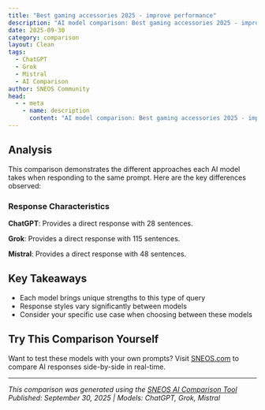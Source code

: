 ```yaml
---
title: "Best gaming accessories 2025 - improve performance"
description: "AI model comparison: Best gaming accessories 2025 - improve performance..."
date: 2025-09-30
category: comparison
layout: Clean
tags:
  - ChatGPT
  - Grok
  - Mistral
  - AI Comparison
author: SNEOS Community
head:
  - - meta
    - name: description
      content: "AI model comparison: Best gaming accessories 2025 - improve performance..."
---
```


<ChatComparison
  title="Best gaming accessories 2025 - improve performance"
  prompt="Best gaming accessories 2025 - improve performance"
  :responses='{"ChatGPT": "Certainly! Here are some of the best gaming accessories in 2025 that can help improve your gaming performance:\n\n### 1. High-Precision Gaming Mouse\n- **Recommended Models:** Logitech G Pro X Superlight 2, Razer Viper V2 Pro\n- **Why:** Lightweight, high DPI sensors (up to 30,000\u002B), low latency, and customizable buttons enhance aiming accuracy and response time.\n\n### 2. Mechanical Gaming Keyboard\n- **Recommended Models:** Corsair K100 RGB, SteelSeries Apex Pro\n- **Why:** Faster key actuation, customizable RGB lighting for visual cues, durable switches, and anti-ghosting help with faster input and comfort.\n\n### 3. Gaming Headset with Surround Sound\n- **Recommended Models:** SteelSeries Arctis Nova Pro Wireless, Astro A50 Gen 5\n- **Why:** High-quality positional audio improves spatial awareness; low latency wireless options reduce lag; comfortable for long sessions.\n\n### 4. Ultra-Wide/High Refresh Rate Monitor\n- **Recommended Models:** LG UltraGear 34GP950G-B (Ultrawide, 160Hz), ASUS ROG Swift PG259QN (360Hz)\n- **Why:** High refresh rates (240Hz\u002B) and low response times (1ms) reduce motion blur and input lag, giving smoother gameplay and better reaction time.\n\n### 5. Gaming Controller with Customizable Buttons\n- **Recommended Models:** Xbox Elite Series 2, SCUF Reflex Pro\n- **Why:** Extra paddles and remappable buttons help execute complex commands faster, improving competitive edge especially on consoles or PC.\n\n### 6. Gaming Chair with Ergonomic Support\n- **Recommended Models:** Secretlab Titan 2023, Herman Miller x Logitech G\n- **Why:** Proper posture support reduces fatigue during long gaming sessions, helping maintain focus and performance.\n\n### 7. External SSD for Faster Load Times\n- **Recommended Models:** Samsung T7 Shield, WD Black P50 Game Drive SSD\n- **Why:** High-speed SSDs reduce game load times and texture streaming delays, ensuring smoother gaming experiences.\n\n### 8. Mouse Bungee \u0026 Desk Mat\n- **Why:** A mouse bungee prevents cable drag, ensuring precise mouse movements. A large, smooth desk mat allows better tracking.\n\n### 9. Streaming \u0026 Capture Equipment (If Streaming)\n- **Recommended Models:** Elgato Stream Deck MK.2, Razer Ripsaw HD\n- **Why:** Streamline your broadcast controls and enhance streaming quality without performance loss.\n\n### Tips for Performance Enhancement:\n- Keep drivers and firmware updated.\n- Adjust in-game settings tailored to your hardware.\n- Use quality internet hardware (e.g., gaming routers) for low ping.\n- Customize accessories settings such as DPI, key bindings, and sound profiles.\n\nIf you want recommendations tailored to a specific platform (PC, console) or game genre, let me know!", "Grok": "While it\u2019s impossible to predict the exact \u0022best\u0022 gaming accessories for 2025 with certainty, I can provide a list of likely top-tier gaming accessories based on current trends, emerging technologies, and the trajectory of gaming hardware development. These accessories are expected to improve performance, enhance immersion, and provide competitive advantages for gamers across platforms (PC, console, and mobile). I\u2019ll also focus on categories like input devices, audio, displays, and ergonomics, as these are pivotal for performance.\n\n### 1. Next-Gen Gaming Keyboards (Mechanical/Optical-Hybrid)\n - **Why It Improves Performance**: Keyboards with faster actuation speeds and customizable key responses allow for quicker inputs and reduced latency, critical for competitive gaming.\n - **Expected Features for 2025**:\n - **Optical-Mechanical Switches**: Combining the speed of optical switches (like Razer\u2019s Opto-Mechanical or Logitech\u2019s Lightforce) with the tactile feedback of mechanical switches for sub-1ms actuation.\n - **AI-Driven Key Mapping**: Software that adapts key bindings based on in-game behavior using machine learning.\n - **Modular Designs**: Hot-swappable switches and customizable layouts for different game genres (e.g., FPS vs. MMO).\n - **Potential Brands**: Razer, Logitech G, Corsair, SteelSeries.\n - **Example Prediction**: Razer Huntsman V4 Pro with 0.2ms optical switches and per-key RGB sync for muscle memory training.\n\n **Performance Impact**: Faster reaction times (crucial in FPS games like Valorant or CS2) and personalized setups reduce input errors.\n\n---\n\n### 2. Ultra-Lightweight Gaming Mice with Advanced Sensors\n - **Why It Improves Performance**: A lightweight mouse with a cutting-edge sensor offers precise tracking and reduces hand fatigue during long sessions.\n - **Expected Features for 2025**:\n - **Sub-50g Weight**: Using advanced materials like magnesium alloy or carbon fiber (e.g., Finalmouse or Logitech G Pro X Superlight successors).\n - **48,000\u002B DPI Sensors**: Next-gen sensors (like PixArt\u2019s PAW3950) for hyper-accurate tracking on any surface, even glass.\n - **Wireless Latency Below 0.5ms**: Utilizing 8KHz polling rates for wired-like responsiveness (e.g., Razer\u2019s HyperPolling Wireless).\n - **Adaptive DPI Switching**: AI adjusts sensitivity based on game context (e.g., sniping vs. fast-paced movement).\n - **Potential Brands**: Logitech, Razer, SteelSeries, Finalmouse.\n - **Example Prediction**: Logitech G Pro X Superlight 2 with a 50,000 DPI sensor and sub-45g design.\n\n **Performance Impact**: Higher precision and quicker flicks in shooters or fast-paced games, with reduced strain for marathon sessions.\n\n---\n\n### 3. High-Refresh-Rate Monitors with Mini-LED or OLED\n - **Why It Improves Performance**: Higher refresh rates and lower response times reduce input lag and screen tearing, giving a competitive edge.\n - **Expected Features for 2025**:\n - **540Hz Refresh Rates**: Building on current 360Hz/480Hz monitors for esports (e.g., ASUS ROG Swift Pro).\n - **Mini-LED or QD-OLED Panels**: Better contrast, deeper blacks, and HDR for improved visibility in dark game areas.\n - **1ms or Sub-1ms Response Times**: Near-instant pixel response to eliminate ghosting.\n - **AI-Enhanced Motion Clarity**: Features like NVIDIA Reflex integration to minimize latency further.\n - **Potential Brands**: ASUS, LG, Samsung, Alienware.\n - **Example Prediction**: ASUS ROG Swift Pro PG27AQDP (successor) with 540Hz QD-OLED and built-in latency analyzer.\n\n **Performance Impact**: Smoother visuals and faster reaction to on-screen actions, especially in competitive titles like Overwatch 2 or Apex Legends.\n\n---\n\n### 4. Low-Latency Wireless Gaming Headsets\n - **Why It Improves Performance**: Audio cues are critical in games for spatial awareness (e.g., footsteps in battle royales). Low-latency headsets ensure real-time sound without wires.\n - **Expected Features for 2025**:\n - **Sub-10ms Latency**: Using proprietary 2.4GHz tech or advanced Bluetooth 5.3/LE Audio.\n - **Spatial Audio with Head Tracking**: Dynamic 3D sound that adjusts based on head movement (e.g., Sony INZONE or SteelSeries advancements).\n - **AI Noise Cancellation**: Filters out background noise for clearer team communication.\n - **Customizable EQ Profiles**: Per-game audio tuning via apps for hearing specific in-game sounds like explosions or whispers.\n - **Potential Brands**: SteelSeries, HyperX, Sony, Turtle Beach.\n - **Example Prediction**: SteelSeries Arctis Nova Pro Wireless 2 with sub-8ms latency and gyroscopic head tracking.\n\n **Performance Impact**: Better situational awareness and communication, key for team-based or tactical games.\n\n---\n\n### 5. Customizable Controller Pads with Hall Effect Sticks\n - **Why It Improves Performance**: Controllers with precise, durable analog sticks and customizable layouts improve accuracy and comfort for console or PC gamers.\n - **Expected Features for 2025**:\n - **Hall Effect Sticks**: Magnetic sensors to eliminate stick drift (seen in GuliKit and future DualSense Edge updates).\n - **Modular Designs**: Swappable thumbsticks, D-pads, and back paddles for tailored control (e.g., SCUF or Xbox Elite).\n - **Haptic Feedback 2.0**: More granular vibrations for enhanced immersion and feedback during gameplay.\n - **Low-Latency Wireless**: Matching wired performance with sub-2ms input delay.\n - **Potential Brands**: Sony (DualSense Edge), Microsoft (Xbox Elite), SCUF, Thrustmaster.\n - **Example Prediction**: SCUF Instinct Pro 2 with Hall Effect sticks and 6 programmable paddles.\n\n **Performance Impact**: Eliminates hardware failures like drift and allows precise aiming/movement in console shooters or racing games.\n\n---\n\n### 6. Ergonomic Gaming Chairs with Smart Features\n - **Why It Improves Performance**: Comfort during long sessions prevents fatigue, maintains focus, and reduces physical strain.\n - **Expected Features for 2025**:\n - **Dynamic Posture Adjustment**: Sensors that auto-adjust lumbar support and seat tilt based on sitting position.\n - **Integrated Cooling/Heating**: Built-in ventilation or heating for temperature control during intense sessions.\n - **Haptic Feedback Integration**: Syncs with game events for immersion (e.g., vibrations for explosions).\n - **App-Controlled Settings**: Adjust firmness or recline via smartphone for personalized setups.\n - **Potential Brands**: Secretlab, Herman Miller x Logitech, DXRacer.\n - **Example Prediction**: Secretlab Titan Evo 2025 with smart posture tracking and cooling mesh.\n\n **Performance Impact**: Sustained focus and reduced discomfort for longer, more effective gaming sessions.\n\n---\n\n### 7. VR/AR Accessories for Immersive Gaming\n - **Why It Improves Performance**: VR/AR accessories enhance immersion and offer new control methods for supported games, especially with next-gen headsets.\n - **Expected Features for 2025**:\n - **Lightweight VR Controllers**: Improved tracking and haptics with sub-1mm precision (e.g., Meta Quest or PSVR2 successors).\n - **Eye-Tracking Integration**: For foveated rendering (sharper graphics where you look) to boost performance on lower-spec hardware.\n - **AR Overlays for Monitors**: AR glasses projecting HUDs or stats over real-world setups for streamers or multitaskers.\n - **Potential Brands**: Meta, Sony, Valve, XREAL.\n - **Example Prediction**: Valve Index 2 controllers with finger-level tracking and 120Hz haptic feedback.\n\n **Performance Impact**: More intuitive controls and immersion in VR titles, plus multitasking aids for competitive gamers.\n\n---\n\n### 8. High-Speed Networking Gear (Wi-Fi 7 Routers/Adapters)\n - **Why It Improves Performance**: Low ping and stable connections are vital for online gaming; Wi-Fi 7 promises unprecedented speeds and reduced latency.\n - **Expected Features for 2025**:\n - **Wi-Fi 7 Support**: Up to 30Gbps throughput and multi-link operation for simultaneous 2.4/5/6GHz connections.\n - **Gaming-Specific QoS**: Prioritizes game traffic over other devices (e.g., ASUS ROG or TP-Link Archer advancements).\n - **Sub-1ms Latency Modes**: Optimized for cloud gaming or multiplayer titles.\n - **Potential Brands**: ASUS, Netgear, TP-Link.\n - **Example Prediction**: ASUS ROG Rapture GT-BE98 Pro with Wi-Fi 7 and AI-driven game traffic optimization.\n\n **Performance Impact**: Minimizes lag and packet loss in online games like Fortnite or Call of Duty.\n\n---\n\n### Key Trends to Watch for 2025:\n- **AI Integration**: Accessories with AI for personalized settings (e.g., adaptive mouse DPI or keyboard macros).\n- **Sustainability**: Eco-friendly materials in mice, keyboards, and chairs without sacrificing performance.\n- **Cross-Platform Compatibility**: Accessories that work seamlessly across PC, consoles, and mobile.\n- **Cloud Gaming Optimization**: Gear designed for low-latency streaming with services like GeForce Now or Xbox Cloud Gaming.\n\n### Budget vs. Premium Options:\n- **Budget**: Look for mid-range brands like HyperX or Redragon for solid performance without breaking the bank (e.g., HyperX Alloy keyboards or Pulsefire mice).\n- **Premium**: Invest in flagship products from Razer, Logitech, or ASUS for cutting-edge tech and durability if you\u2019re a serious gamer or content creator.\n\n### Final Tip for Performance:\nPrioritize accessories based on your gaming genre. For FPS, focus on mice,", "Mistral": "Predicting the best gaming accessories for 2025 involves considering current trends and technological advancements. Here are some categories and specific products that are likely to be top performers:\n\n### 1. **Gaming Mice**\n- **Logitech G Pro X Superlight 2025 Edition**: An ultra-lightweight mouse with advanced sensors and improved ergonomics.\n- **Razer DeathAdder V3**: Enhanced with even more precise tracking and customizable buttons.\n\n### 2. **Gaming Keyboards**\n- **Corsair K100 RGB Optical**: Featuring optical switches for faster response times and improved durability.\n- **SteelSeries Apex Pro 2025**: With adjustable actuation points and enhanced RGB lighting.\n\n### 3. **Gaming Headsets**\n- **HyperX Cloud Alpha Wireless 2025**: Offering superior sound quality, improved battery life, and advanced noise-cancellation.\n- **Sennheiser GSP 670 2025 Edition**: With enhanced spatial audio and better comfort for long gaming sessions.\n\n### 4. **Gaming Monitors**\n- **ASUS ROG Swift PG27UQX 2025**: A 4K HDR monitor with a 360Hz refresh rate and improved G-Sync technology.\n- **LG UltraGear 34GN850-B 2025**: An ultra-wide curved monitor with a 1ms response time and enhanced color accuracy.\n\n### 5. **Gaming Chairs**\n- **Secretlab TITAN Evo 2025**: With advanced ergonomics, improved materials, and integrated cooling systems.\n- **Noblechairs HERO 2025**: Featuring enhanced lumbar support and premium materials for long-term comfort.\n\n### 6. **Gaming Controllers**\n- **Xbox Elite Wireless Controller Series 3**: With even more customization options and improved haptic feedback.\n- **Sony DualSense Edge 2025**: Enhanced with additional programmable buttons and better battery life.\n\n### 7. **Gaming Routers**\n- **Netgear Nighthawk Pro Gaming XR1000 2025**: With advanced QoS features and improved Wi-Fi 6E support.\n- **ASUS ROG Rapture GT-AXE11000 2025**: Offering better range, lower latency, and enhanced security features.\n\n### 8. **Gaming Capture Cards**\n- **Elgato Game Capture HD60 X 2025**: With improved 4K HDR capture capabilities and lower latency.\n- **AVerMedia Live Gamer 4K GC573 2025**: Enhanced with better streaming quality and more user-friendly software.\n\n### 9. **Gaming Storage**\n- **Samsung 990 PRO SSD 2025**: With even faster read/write speeds and improved durability.\n- **Seagate FireCuda 530 2025**: Offering larger capacities and better performance for gaming.\n\n### 10. **Gaming VR Headsets**\n- **Oculus Quest 3**: With improved resolution, better tracking, and more immersive experiences.\n- **HTC Vive Pro 3**: Enhanced with advanced haptic feedback and better ergonomics.\n\n### 11. **Gaming Desks**\n- **Arozzi Arena Gaming Desk 2025**: With improved cable management, better ergonomics, and integrated RGB lighting.\n- **Eureka Ergonomic Z1-S 2025**: Featuring enhanced stability, more surface area, and better adjustability.\n\n### 12. **Gaming Glasses**\n- **Gunnar Optiks Intercept 2025**: With improved blue light filtering and better lens clarity.\n- **HyperX Spectre 2025**: Enhanced with advanced anti-glare technology and better comfort.\n\n### 13. **Gaming Mousepads**\n- **Corsair MM800 RGB Polaris 2025**: With improved surface texture for better mouse tracking and enhanced RGB lighting.\n- **SteelSeries QcK Prism XL 2025**: Featuring a larger surface area and better durability.\n\n### 14. **Gaming Microphones**\n- **Blue Yeti X 2025**: With improved audio quality, better noise-cancellation, and enhanced software features.\n- **HyperX QuadCast S 2025**: Enhanced with better shock mounts and improved RGB lighting.\n\n### 15. **Gaming Webcams**\n- **Logitech C922x Pro Stream Webcam 2025**: With improved resolution, better low-light performance, and enhanced background removal.\n- **Razer Kiyo Pro 2025**: Featuring better autofocus, improved color accuracy, and enhanced software support.\n\nThese accessories are designed to enhance your gaming performance by providing better precision, comfort, and overall experience. Keep an eye on these brands and models as 2025 approaches for the latest in gaming technology."}' 
  published-date="22:46"
/>

## Analysis

This comparison demonstrates the different approaches each AI model takes when responding to the same prompt. Here are the key differences observed:

### Response Characteristics

**ChatGPT**: Provides a direct response with 28 sentences. 

**Grok**: Provides a direct response with 115 sentences. 

**Mistral**: Provides a direct response with 48 sentences. 

## Key Takeaways

- Each model brings unique strengths to this type of query
- Response styles vary significantly between models
- Consider your specific use case when choosing between these models

## Try This Comparison Yourself

Want to test these models with your own prompts? Visit [SNEOS.com](https://sneos.com) to compare AI responses side-by-side in real-time.

---

*This comparison was generated using the [SNEOS AI Comparison Tool](https://sneos.com)*
*Published: September 30, 2025 | Models: ChatGPT, Grok, Mistral*
